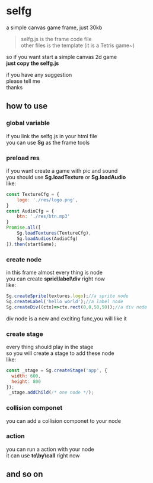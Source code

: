 # selfg
a simple canvas game frame, just 30kb

> selfg.js is the frame code file <br>
> other files is the template (it is a Tetris game~)

so if you want start a simple canvas 2d game<br>
**just copy the selfg.js**

if you have any suggestion<br>
please tell me<br>
thanks<br>

## how to use
### global variable
if you link the selfg.js in your html file<br>
you can use **Sg** as the frame tools<br>

### preload res
if you want create a game with pic and sound<br>
you should use **Sg.loadTexture** or **Sg.loadAudio**<br>
like:<br>
```js
const TextureCfg = {
    logo: './res/logo.png',
}
const AudioCfg = {
    btn: './res/btn.mp3'
}
Promise.all([
    Sg.loadTextures(TextureCfg),
    Sg.loadAudios(AudioCfg)
]).then(startGame);
```

### create node
in this frame almost every thing is node<br>
you can create **sprie\label\div** right now<br>
like:<br>
```js
Sg.createSprite(textures.logo);//a sprite node
Sg.createLabel('hello world');//a label node
Sg.createDiv((ctx)=>ctx.rect(0,0,50,50));//a div node
```
div node is a new and exciting func,you will like it

### create stage
every thing should play in the stage<br>
so you will create a stage to add these node<br>
like:
```js
const _stage = Sg.createStage('app', {
  width: 600,
  height: 800
});
 _stage.addChild(/* one node */);
```

### collision componet
you can add a collision componet to your node

### action
you can run a action with your node<br>
it can use **to\by\call** right now<br>

## and so on
